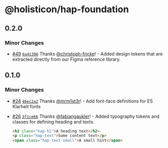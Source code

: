 # @holisticon/hap-foundation

## 0.2.0

### Minor Changes

- [#49](https://github.com/holisticon/atomic-playfulness/pull/49) [`6a41396`](https://github.com/holisticon/atomic-playfulness/commit/6a41396a9ec521535e232634cee5d8cd8da34158) Thanks [@christoph-fricke](https://github.com/christoph-fricke)! - Added design tokens that are extracted directly from our Figma reference library.

## 0.1.0

### Minor Changes

- [#24](https://github.com/holisticon/atomic-playfulness/pull/24) [`46ec2a2`](https://github.com/holisticon/atomic-playfulness/commit/46ec2a217e50461dbe10b7c70eb4f3f6bcfccc44) Thanks [@mrm1st3r](https://github.com/mrm1st3r)! - Add font-face definitions for ES Klarheit fonts

- [#26](https://github.com/holisticon/atomic-playfulness/pull/26) [`3f1ce66`](https://github.com/holisticon/atomic-playfulness/commit/3f1ce66e32e361b249b51ef88e10fc30367b3b7e) Thanks [@fabiangaukler](https://github.com/fabiangaukler)! - Added typography tokens and classes for defining heading and texts.

  ```html
  <h2 class="hap-h1">A heading text</h2>
  <p class="hap-text">Some content text</p>
  <span class="hap-text-small">A small hint</span>
  ```

